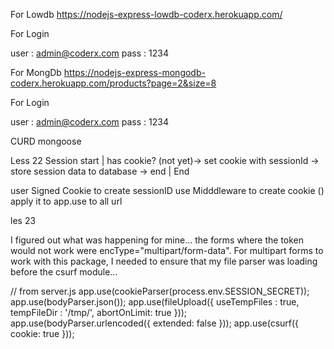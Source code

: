 For Lowdb 
https://nodejs-express-lowdb-coderx.herokuapp.com/

For Login 

user : admin@coderx.com 
pass : 1234

For MongDb 
https://nodejs-express-mongodb-coderx.herokuapp.com/products?page=2&size=8

For Login 

user : admin@coderx.com 
pass : 1234

CURD mongoose



Less 22 Session
 start
    |
 has cookie? (not yet)-> set cookie with sessionId -> store session data to database -> end
    |
 End

 user Signed Cookie to create sessionID
 use Midddleware to create cookie ()
 apply it to app.use
 to all url

 les 23

 I figured out what was happening for mine... the forms where the token would not work were encType="multipart/form-data". For multipart forms to work with this package, I needed to ensure that my file parser was loading before the csurf module...

// from server.js
app.use(cookieParser(process.env.SESSION_SECRET));
app.use(bodyParser.json());
app.use(fileUpload({
  useTempFiles : true,
  tempFileDir : '/tmp/',
  abortOnLimit: true
}));
app.use(bodyParser.urlencoded({ extended: false }));
app.use(csurf({ cookie: true }));
